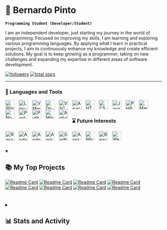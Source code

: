 # 👾 Bernardo Pinto

**`Programming Student (Developer/Student)`**

I am an independent developer, just starting my journey in the world of programming. Focused on improving my skills, I am learning and exploring various programming languages. By applying what I learn in practical projects, I aim to continuously enhance my knowledge and create efficient solutions. My goal is to keep growing as a programmer, taking on new challenges and expanding my expertise in different areas of software development.

   <p align="left">
      <a href="https://github.com/PintoBernardo?tab=followers">
         <img alt="followers" title="Follow me on Github" src="https://custom-icon-badges.demolab.com/github/followers/PintoBernardo?color=236ad3&labelColor=1155ba&style=for-the-badge&logo=person-add&label=Follow&logoColor=white"/></a>
      <a href="https://github.com/PintoBernardo?tab=repositories&sort=stargazers">
         <img alt="total stars" title="Total stars on GitHub" src="https://custom-icon-badges.demolab.com/github/stars/PintoBernardo?color=55960c&style=for-the-badge&labelColor=488207&logo=star"/></a>
   </p>

---

### 🧰 Languages and Tools

<img align="left" alt="Windows" width="30px" style="padding-right:10px;" onclick="#" src="https://cdn.jsdelivr.net/gh/devicons/devicon@latest/icons/windows11/windows11-original.svg"/>
<img align="left" alt="Linux" width="30px" style="padding-right:10px;" onclick="#" src="https://cdn.jsdelivr.net/gh/devicons/devicon@latest/icons/linux/linux-original.svg" />
<img align="left" alt="VMware vSphere" width="30px" style="padding-right:10px;" onclick="#" src="https://cdn.jsdelivr.net/gh/devicons/devicon@latest/icons/vsphere/vsphere-original.svg" />
<img align="left" alt="Docker" width="30px" style="padding-right:10px;" onclick="#" src="https://cdn.jsdelivr.net/gh/devicons/devicon@latest/icons/docker/docker-original.svg" />
<!--<img align="left" alt="Adobe XD" width="30px" style="padding-right:10px;" onclick="#" src="https://cdn.jsdelivr.net/gh/devicons/devicon@latest/icons/xd/xd-original.svg" />-->
<img align="left" alt="VSCode" width="30px" style="padding-right:10px;" onclick="#" src="https://cdn.jsdelivr.net/gh/devicons/devicon@latest/icons/vscode/vscode-original.svg" />
<img align="left" alt="Apache" width="30px" style="padding-right:10px;" onclick="#" src="https://cdn.jsdelivr.net/gh/devicons/devicon@latest/icons/apache/apache-original.svg" />
<img align="left" alt="HTML" width="30px" style="padding-right:10px;" onclick="#" src="https://cdn.jsdelivr.net/gh/devicons/devicon@latest/icons/html5/html5-original.svg" />
<img align="left" alt="CSS" width="30px" style="padding-right:10px;" onclick="#" src="https://cdn.jsdelivr.net/gh/devicons/devicon@latest/icons/css3/css3-original.svg" />
<img align="left" alt="JavaScript" width="30px" style="padding-right:10px;" onclick="#" src="https://cdn.jsdelivr.net/gh/devicons/devicon@latest/icons/javascript/javascript-original.svg" />
<img align="left" alt="PHP" width="30px" style="padding-right:10px;" onclick="#" src="https://cdn.jsdelivr.net/gh/devicons/devicon@latest/icons/php/php-original.svg" />
<img align="left" alt="MariaDB" width="30px" style="padding-right:10px;" onclick="#" src="https://cdn.jsdelivr.net/gh/devicons/devicon@latest/icons/mariadb/mariadb-original.svg" />
<img align="left" alt="NodeJS" width="30px" style="padding-right:10px;" onclick="#" src="https://cdn.jsdelivr.net/gh/devicons/devicon/icons/nodejs/nodejs-original.svg" />
<img align="left" alt="PostMan" width="30px" style="padding-right:10px;" onclick="#" src="https://cdn.jsdelivr.net/gh/devicons/devicon@latest/icons/postman/postman-original.svg" />
<img align="left" alt="Python" width="30px" style="padding-right:10px;" onclick="#" src="https://cdn.jsdelivr.net/gh/devicons/devicon@latest/icons/python/python-original.svg" />
<img align="left" alt="Minecraft" width="30px" style="padding-right:10px;" onclick="#" src="https://cdn.worldvectorlogo.com/logos/minecraft-1.svg" />
<img align="left" alt="Arduino" width="30px" style="padding-right:10px;" onclick="#" src="https://cdn.jsdelivr.net/gh/devicons/devicon@latest/icons/arduino/arduino-original.svg" />
<br />

#

### ⌛ Future Interests

<img align="left" alt="RaspberryPi" width="30px" style="padding-right:10px;" onclick="#" src="https://cdn.jsdelivr.net/gh/devicons/devicon@latest/icons/raspberrypi/raspberrypi-original.svg" />
<img align="left" alt="Andoid" width="30px" style="padding-right:10px;" onclick="#" src="https://cdn.jsdelivr.net/gh/devicons/devicon@latest/icons/android/android-plain.svg"/>
<img align="left" alt="Andoid Studio" width="30px" style="padding-right:10px;" onclick="#" src="https://cdn.jsdelivr.net/gh/devicons/devicon@latest/icons/androidstudio/androidstudio-original.svg"/>
<img align="left" alt="Apple" width="30px" style="padding-right:10px;" onclick="#" src="https://cdn.jsdelivr.net/gh/devicons/devicon@latest/icons/apple/apple-original.svg"/>
<img align="left" alt="Swift" width="30px" style="padding-right:10px;" onclick="#" src="https://cdn.jsdelivr.net/gh/devicons/devicon@latest/icons/swift/swift-original.svg"/>
<img align="left" alt="Apple XCode" width="30px" style="padding-right:10px;" onclick="#" src="https://cdn.jsdelivr.net/gh/devicons/devicon@latest/icons/xcode/xcode-original.svg"/>
<img align="left" alt="Microsoft Azure" width="30px" style="padding-right:10px;" onclick="#" src="https://cdn.jsdelivr.net/gh/devicons/devicon@latest/icons/azure/azure-original.svg"/>
<img align="left" alt="React" width="30px" style="padding-right:10px;" onclick="#" src="https://cdn.jsdelivr.net/gh/devicons/devicon/icons/react/react-original.svg" />
<img align="left" alt="WebStorm" width="30px" style="padding-right:10px;" onclick="#" src="https://cdn.jsdelivr.net/gh/devicons/devicon@latest/icons/webstorm/webstorm-original.svg" />
<br />

#


<details open> 
  <summary><h2>📚 My Top Projects</h2></summary>

[![Readme Card](https://github-readme-stats.vercel.app/api/pin/?username=PintoBernardo&repo=PintoBernardo&show_owner=true&theme=github_dark)](https://github.com/anuraghazra/github-readme-stats)
[![Readme Card](https://github-readme-stats.vercel.app/api/pin/?username=PintoBernardo&repo=PintoBernardo&show_owner=true&theme=github_dark)](https://github.com/anuraghazra/github-readme-stats)
[![Readme Card](https://github-readme-stats.vercel.app/api/pin/?username=PintoBernardo&repo=PintoBernardo&show_owner=true&theme=github_dark)](https://github.com/anuraghazra/github-readme-stats)
[![Readme Card](https://github-readme-stats.vercel.app/api/pin/?username=PintoBernardo&repo=PintoBernardo&show_owner=true&theme=github_dark)](https://github.com/anuraghazra/github-readme-stats)
[![Readme Card](https://github-readme-stats.vercel.app/api/pin/?username=PintoBernardo&repo=PintoBernardo&show_owner=true&theme=github_dark)](https://github.com/anuraghazra/github-readme-stats)
[![Readme Card](https://github-readme-stats.vercel.app/api/pin/?username=PintoBernardo&repo=PintoBernardo&show_owner=true&theme=github_dark)](https://github.com/anuraghazra/github-readme-stats)
[![Readme Card](https://github-readme-stats.vercel.app/api/pin/?username=PintoBernardo&repo=PintoBernardo&show_owner=true&theme=github_dark)](https://github.com/anuraghazra/github-readme-stats)
[![Readme Card](https://github-readme-stats.vercel.app/api/pin/?username=PintoBernardo&repo=PintoBernardo&show_owner=true&theme=github_dark)](https://github.com/anuraghazra/github-readme-stats)

</details>



#

<details> 
  <summary><h2>📊 Stats and Activity</h2></summary>

  <h3>🔥 Streak Stats</h3>
  
[![GitHub Streak](https://streak-stats.demolab.com?user=PintoBernardo&theme=github-dark-blue)](https://git.io/streak-stats)

  <h3>💻 GitHub Profile Stats</h3>
  
![Bernardo's GitHub stats](https://github-readme-stats.vercel.app/api?username=PintoBernardo&show_icons=true&theme=github_dark)
![Most Used Languages](https://github-readme-stats.vercel.app/api/top-langs/?username=PintoBernardo&layout=compact&theme=github_dark)

  <br/>

[![Bernardo's Activity Graph](https://github-readme-activity-graph.vercel.app/graph?username=PintoBernardo&theme=github-dark)](https://github.com/ashutosh00710/github-readme-activity-graph)

  <b>Note:</b> The top languages indicate the ones used in my public code, not my level of experience or expertise.

</details>

#
<!--
<details>
 <summary><h3>👨‍💻 Forrest's Coding Journey</h3></summary>
   I started my coding journey as a naive computer science student with a passion to learn everything I could about this programming world - code, unix, linux, theory. And all the while, teaching myself iOS development with a dream to build my own app, but that soon got overshadowed by my desire to excel in Java. A desire that landed me a full-stack software engineering job upon graduation. However, I had another desire I had been pursuing throughout this time - YouTube content creation. I eventually ended up quitting my software engineering job to pursue YouTube full-time, and that has been my focus ever since. But there's something that's always bothered me about my journey - abandoning my dream of building my own app to pursue the safe route, a job. Now I've already taken the leap away from that safety net into this uncomfortable, unexplored world that it being a creator. And it worked out, but again, it became comfortable. It's easier to create a video than go out on a ledge and build my own product. I do have to eat, at the end of the day, but I think it's time. It's time to get uncomfortable again. I have a burning desire to get back on the horse, and fulfill that dream younger me had of building my own app, my own product. And in order to do that, I'll be implmementing a few measures to streamline my YouTube content to focus more time on fulfilling that dream - a dream that I'll be ready to tackle in 2023 due to the measure I'm putting in place now until the end of 2022. Don't wait up, because I'm coming.
-->
